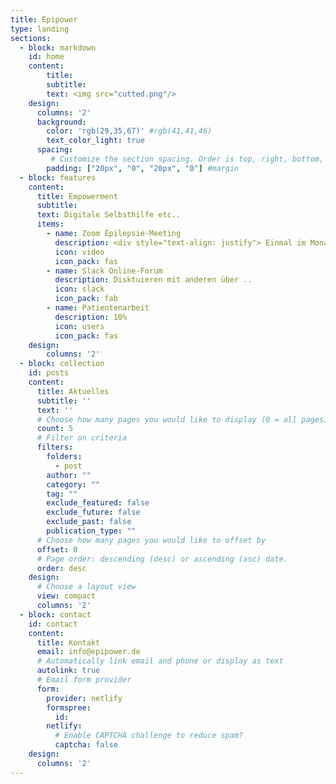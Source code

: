 ```yaml
---
title: Epipower
type: landing
sections:
  - block: markdown
    id: home
    content:
        title:
        subtitle:
        text: <img src="cutted.png"/>
    design:
      columns: '2'
      background:
        color: 'rgb(29,35,67)' #rgb(41,41,46)
        text_color_light: true
      spacing:
         # Customize the section spacing. Order is top, right, bottom, left.
        padding: ["20px", "0", "20px", "0"] #margin
  - block: features
    content:
      title: Empowerment
      subtitle:
      text: Digitale Selbsthilfe etc..
      items:
        - name: Zoom Epilepsie-Meeting
          description: <div style="text-align: justify"> Einmal im Monat treffen sich von Epilepsie betroffene  Menschen zum Zoom-Meeting um sich auzutauschen. Du möchtest über deine Erfahrungen mit der Krankheit sprechen oder einfach mal zuhören was andere über sich zu berichten haben? Mach mit Link </div>
          icon: video
          icon_pack: fas
        - name: Slack Online-Forum
          description: Disktuieren mit anderen über ..
          icon: slack
          icon_pack: fab
        - name: Patientenarbeit
          description: 10%
          icon: users
          icon_pack: fas
    design:
        columns: '2'
  - block: collection
    id: posts
    content:
      title: Aktuelles
      subtitle: ''
      text: ''
      # Choose how many pages you would like to display (0 = all pages)
      count: 5
      # Filter on criteria
      filters:
        folders:
          - post
        author: ""
        category: ""
        tag: ""
        exclude_featured: false
        exclude_future: false
        exclude_past: false
        publication_type: ""
      # Choose how many pages you would like to offset by
      offset: 0
      # Page order: descending (desc) or ascending (asc) date.
      order: desc
    design:
      # Choose a layout view
      view: compact
      columns: '2'
  - block: contact
    id: contact
    content:
      title: Kontakt
      email: info@epipower.de
      # Automatically link email and phone or display as text
      autolink: true
      # Email form provider
      form:
        provider: netlify
        formspree:
          id:
        netlify:
          # Enable CAPTCHA challenge to reduce spam?
          captcha: false
    design:
      columns: '2'
---
```

